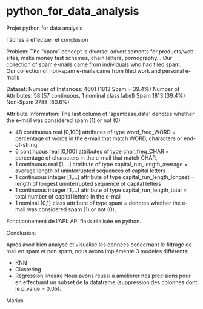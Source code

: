 # python_for_data_analysis
Projet python for data analysis

Tâches à effectuer et conclusion

Problem:
  The "spam" concept is diverse: advertisements for products/web
  sites, make money fast schemes, chain letters, pornography...
  Our collection of spam e-mails came from individuals who had filed spam.  
  Our collection of non-spam e-mails came from filed work and personal e-mails

Dataset: 
  Number of Instances: 4601 (1813 Spam = 39.4%)
  Number of Attributes: 58 (57 continuous, 1 nominal class label)
  Spam	  1813  (39.4%)
  Non-Spam  2788  (60.6%)

Attribute Information:
  The last column of 'spambase.data' denotes whether the e-mail was 
  considered spam (1) or not (0)
  - 48 continuous real [0,100] attributes of type word_freq_WORD = percentage of words in the e-mail that match WORD, characters or end-of-string.
  - 6 continuous real [0,100] attributes of type char_freq_CHAR = percentage of characters in the e-mail that match CHAR,
  - 1 continuous real [1,...] attribute of type capital_run_length_average = average length of uninterrupted sequences of capital letters
  - 1 continuous integer [1,...] attribute of type capital_run_length_longest = length of longest uninterrupted sequence of capital letters
  - 1 continuous integer [1,...] attribute of type capital_run_length_total = total number of capital letters in the e-mail
  - 1 nominal {0,1} class attribute of type spam = denotes whether the e-mail was considered spam (1) or not (0), 

Fonctionnement de l'API:
  API flask réalisée en python.
  
Conclusion:

  Après avoir bien analysé et visualisé les données concernant le filtrage de mail en spam et non spam, nous avons implémenté 3 modèles différents:
  - KNN
  - Clustering
  - Regression lineaire
  Nous avons réussi à améliorer nos précisions pour en effectuant un subset de la dataframe (suppression des colonnes dont le p_value > 0,05).
  
  Marius
